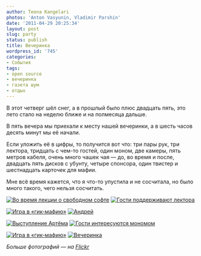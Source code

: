 ```yaml
---
author: Teona Kangelari
photos: 'Anton Vasyunin, Vladimir Parshin'
date: '2011-04-29 20:25:34'
layout: post
slug: party
status: publish
title: Вечеринка
wordpress_id: '745'
categories:
- События
tags:
- open source
- вечеринка
- газета шум
- отдых
---
```


В этот четверг шёл снег, а в прошлый было плюс двадцать пять, это лето стало
на неделю ближе и на полмесяца дальше.

В пять вечера мы приехали к месту нашей вечеринки, а в шесть часов десять
минут мы её начали.

Если уложить её в цифры, то получится вот что: три пары рук, три лектора,
тридцать с чем-то гостей, один моном, две камеры, пять метров кабеля, очень
много чашек чая — до, во время и после, двадцать пять дисков с убунту, четыре
спонсора, один твистер и шестнадцать карточек для мафии.

Мне всё время кажется, что я что-то упустила и не сосчитала, но было много
такого, чего нельзя сосчитать.

[![Во время лекции о свободном софте](https://lh5.googleusercontent.com/-zy6F2zVSMX0/Tw75EUed3VI/AAAAAAAAAhU/9NoiLMifjBI/s320/img_3621_800.jpg)][1]
[![Гости поддерживают лектора](https://lh3.googleusercontent.com/-_vZT-fg8Eho/Tw75EgOygyI/AAAAAAAAAhY/3DKt0aLVEUk/s320/img_3623_800.jpg)][2]

[![Игра в «гик-мафию»](https://lh4.googleusercontent.com/-hlAhbpLaO7c/Tw75EyBG99I/AAAAAAAAAhc/-SWuTbmiBls/s320/img_3677_800.jpg)][3]
[![Андрей](https://lh4.googleusercontent.com/-oKcXlj4a9qA/Tw75E-B-vhI/AAAAAAAAAhg/NVSyjyVTV3U/s320/img_3683_800.jpg)][4]

[![Выступление Артёма](https://lh6.googleusercontent.com/-Ma7D4iosUNA/Tw75FMaraAI/AAAAAAAAAhk/HUSG2NBadW4/s320/img_3686_1_800.jpg)][5]
[![Гости интересуются мономом](https://lh5.googleusercontent.com/-N9SEybpu2-E/Tw75IeUJ3LI/AAAAAAAAAiM/G1anWOU9cX4/s320/img_3689_800.jpg)][6]

[![Игра в «гик-мафию»](https://lh6.googleusercontent.com/-cAsmp-QpaXA/Tw75Flr1lbI/AAAAAAAAAh8/ElcSF5Ai02s/s320/img_3711_800.jpg)][7]
[![Вечеринка](https://lh5.googleusercontent.com/-O9HzyrsqqfY/Tw75F7En-kI/AAAAAAAAAh0/fSkYithEFEk/s320/img_3718_800.jpg)][8]

_Больше фотографий — на [Flickr][1]_

   [1]: http://www.flickr.com/photos/gazetashum/sets/72157626480436631/

   [2]: http://www.flickr.com/photos/gazetashum/5667952957/in/set-72157626480436631/
   [3]: http://www.flickr.com/photos/gazetashum/5668583823/in/set-72157626480436631/
   [4]: http://www.flickr.com/photos/gazetashum/5668522602/in/set-72157626480436631/
   [5]: http://www.flickr.com/photos/gazetashum/5668583989/in/set-72157626480436631/
   [6]: http://www.flickr.com/photos/gazetashum/5669155052/in/set-72157626480436631/
   [7]: http://www.flickr.com/photos/gazetashum/5669155144/in/set-72157626480436631/
   [8]: http://www.flickr.com/photos/gazetashum/5667953551/in/set-72157626480436631/
   [9]: http://www.flickr.com/photos/gazetashum/5669012341/in/set-72157626480436631/

